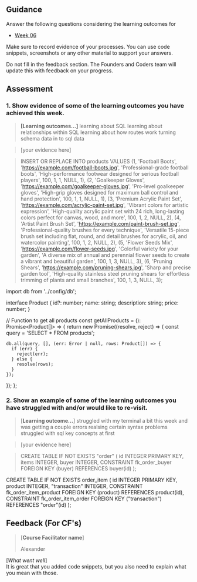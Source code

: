 ## Guidance
Answer the following questions considering the learning outcomes for
- [Week 06](https://learn.foundersandcoders.com/course/syllabus/developer/week06-project04-databases/learning-outcomes/)

Make sure to record evidence of your processes. You can use code snippets, screenshots or any other material to support your answers.

Do not fill in the feedback section. The Founders and Coders team will update this with feedback on your progress.

## Assessment
 ### 1. Show evidence of some of the learning outcomes you have achieved this week.
> **[Learning outcomes...]**
> learning about SQL
> learning about relationships within SQL
> learning about how routes work
> turning schema data in to sql data


> [your evidence here]

>INSERT OR REPLACE INTO products VALUES
  (1, 'Football Boots', 'https://example.com/football-boots.jpg', 'Professional-grade football boots', 'High-performance footwear designed for serious football players', 100, 1, 1, NULL, 1),
  (2, 'Goalkeeper Gloves', 'https://example.com/goalkeeper-gloves.jpg', 'Pro-level goalkeeper gloves', 'High-grip gloves designed for maximum ball control and hand protection', 100, 1, 1, NULL, 1),
  (3, 'Premium Acrylic Paint Set', 'https://example.com/acrylic-paint-set.jpg', 'Vibrant colors for artistic expression', 'High-quality acrylic paint set with 24 rich, long-lasting colors perfect for canvas, wood, and more', 100, 1, 2, NULL, 2),
  (4, 'Artist Paint Brush Set', 'https://example.com/paint-brush-set.jpg', 'Professional-quality brushes for every technique', 'Versatile 15-piece brush set including flat, round, and detail brushes for acrylic, oil, and watercolor painting', 100, 1, 2, NULL, 2),
  (5, 'Flower Seeds Mix', 'https://example.com/flower-seeds.jpg', 'Colorful variety for your garden', 'A diverse mix of annual and perennial flower seeds to create a vibrant and beautiful garden', 100, 1, 3, NULL, 3),
  (6, 'Pruning Shears', 'https://example.com/pruning-shears.jpg', 'Sharp and precise garden tool', 'High-quality stainless steel pruning shears for effortless trimming of plants and small branches', 100, 1, 3, NULL, 3);

import db from '../config/db';

interface Product {
  id?: number;
  name: string;
  description: string;
  price: number;
}

// Function to get all products
const getAllProducts = (): Promise<Product[]> => {
  return new Promise((resolve, reject) => {
    const query = 'SELECT * FROM products';
    
    db.all(query, [], (err: Error | null, rows: Product[]) => {
      if (err) {
        reject(err);
      } else {
        resolve(rows);
      }
    });
  });
}; 

 ### 2. Show an example of some of the learning outcomes you have struggled with and/or would like to re-visit.
> [**Learning outcome...**]
> struggled with my terminal a bit this week and was getting a couple errors
> realsing certain syntax problems
> struggled with sql key concepts at first
 
> [your evidence here]

>CREATE TABLE IF NOT EXISTS "order" (
    id INTEGER PRIMARY KEY,
    items INTEGER,
    buyer INTEGER,
    CONSTRAINT fk_order_buyer FOREIGN KEY (buyer) REFERENCES buyer(id)
);

CREATE TABLE IF NOT EXISTS order_item (
    id INTEGER PRIMARY KEY,
    product INTEGER,
    "transaction" INTEGER,
    CONSTRAINT fk_order_item_product FOREIGN KEY (product) REFERENCES product(id),
    CONSTRAINT fk_order_item_order FOREIGN KEY ("transaction") REFERENCES "order"(id)
); 

## Feedback (For CF's)
> [**Course Facilitator name**]
>
> Alexander
> 
[*What went well*]  
It is great that you added code snippets, but you also need to explain what you mean with those. 
